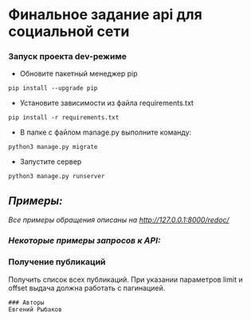 # Финальное задание api для социальной сети
### Запуск проекта dev-режиме
- Обновите пакетный менеджер pip
```
pip install --upgrade pip
``` 
- Установите зависимости из файла requirements.txt
```
pip install -r requirements.txt
``` 
- В папке с файлом manage.py выполните команду:
```
python3 manage.py migrate
``` 
- Запустите сервер
```
python3 manage.py runserver
```

## ***Примеры:***
*Все примеры обращения описаны на  http://127.0.0.1:8000/redoc/*
### ***Некоторые примеры запросов к API:***
### **Получение публикаций**
Получить список всех публикаций. При указании параметров limit и offset выдача должна работать с пагинацией.
```
### Авторы
Евгений Рыбаков